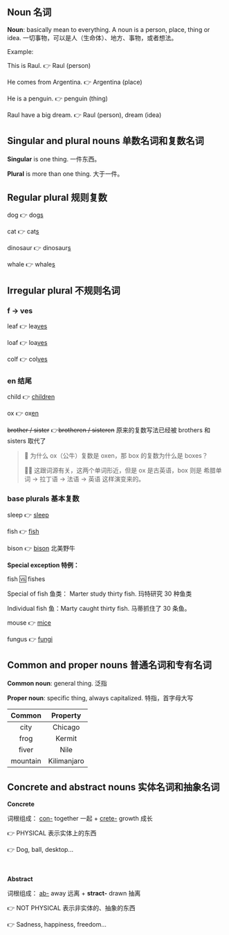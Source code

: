 ## Noun 名词

**Noun**: basically mean to everything. A noun is a person, place, thing or idea. 一切事物，可以是人（生命体）、地方、事物，或者想法。

Example:

This is Raul. 👉 Raul (person)

He comes from Argentina. 👉 Argentina (place)

He is a penguin. 👉 penguin (thing)

Raul have a big dream. 👉 Raul (person), dream (idea)



## Singular and plural nouns 单数名词和复数名词

**Singular** is one thing. 一件东西。

**Plural** is more than one thing. 大于一件。



## Regular plural 规则复数

dog 👉 dog<u>s</u>

cat 👉 cat<u>s</u>

dinosaur 👉 dinosaur<u>s</u> 

whale 👉 whale<u>s</u>



## Irregular plural 不规则名词

### f → ves

leaf 👉 lea<u>ves</u>

loaf 👉 loa<u>ves</u>

colf 👉 col<u>ves</u>

### en 结尾

child 👉 <u>children</u>

ox 👉 ox<u>en</u>

~~brother / sister~~ 👉~~brotheren / sisteren~~ 原来的复数写法已经被 brothers 和 sisters 取代了

> 🙋 为什么 ox（公牛）复数是 oxen，那 box 的复数为什么是 boxes？
>
> 👩‍🏫 这跟词源有关，这两个单词形近，但是 ox 是古英语，box 则是 希腊单词 → 拉丁语 → 法语 → 英语 这样演变来的。

### base plurals 基本复数

sleep 👉 <u>sleep</u>

fish 👉 <u>fish</u>

bison 👉 <u>bison</u> 北美野牛



**Special exception 特例：**

fish 🆚 fishes

Special of fish 鱼类： Marter study thirty fish. 玛特研究 30 种鱼类

Individual fish 鱼：Marty caught thirty fish. 马蒂抓住了 30 条鱼。





mouse 👉 <u>mice</u>

fungus 👉 <u>fungi</u>





## Common and proper nouns 普通名词和专有名词

**Common noun**: general thing. 泛指

**Proper noun**: specific thing, always capitalized. 特指，首字母大写

|  Common  |  Property   |
| :------: | :---------: |
|   city   |   Chicago   |
|   frog   |   Kermit    |
|  fiver   |    Nile     |
| mountain | Kilimanjaro |



## Concrete and abstract nouns 实体名词和抽象名词

**Concrete**

词根组成： <u>con-</u> together 一起 + <u>crete-</u> growth 成长 

👉 PHYSICAL 表示实体上的东西

👉 Dog, ball, desktop...

<br />

**Abstract**

词根组成： <u>ab-</u> away 远离 + **stract-** drawn 抽离 

👉 NOT PHYSICAL 表示非实体的、抽象的东西

👉 Sadness, happiness, freedom...













